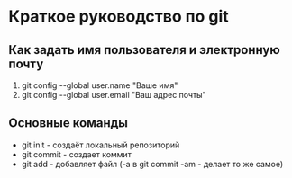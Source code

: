 # Краткое руководство по git
## Как задать имя пользователя и электронную почту
1. git config --global user.name "Ваше имя"
2. git config --global user.email "Ваш адрес почты"
## Основные команды
* git init - создаёт локальный репозиторий
* git commit - создает коммит
* git add - добавляет файл (-а в git commit -am - делает то же самое)
